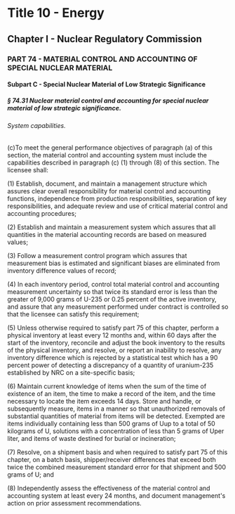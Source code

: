 
# Title 10 - Energy
## Chapter I - Nuclear Regulatory Commission
### PART 74 - MATERIAL CONTROL AND ACCOUNTING OF SPECIAL NUCLEAR MATERIAL
#### Subpart C - Special Nuclear Material of Low Strategic Significance
##### § 74.31 Nuclear material control and accounting for special nuclear material of low strategic significance.
###### System capabilities.

(c)To meet the general performance objectives of paragraph (a) of this section, the material control and accounting system must include the capabilities described in paragraph (c) (1) through (8) of this section. The licensee shall:

(1) Establish, document, and maintain a management structure which assures clear overall responsibility for material control and accounting functions, independence from production responsibilities, separation of key responsibilities, and adequate review and use of critical material control and accounting procedures;

(2) Establish and maintain a measurement system which assures that all quantities in the material accounting records are based on measured values;

(3) Follow a measurement control program which assures that measurement bias is estimated and significant biases are eliminated from inventory difference values of record;

(4) In each inventory period, control total material control and accounting measurement uncertainty so that twice its standard error is less than the greater of 9,000 grams of U-235 or 0.25 percent of the active inventory, and assure that any measurement performed under contract is controlled so that the licensee can satisfy this requirement;

(5) Unless otherwise required to satisfy part 75 of this chapter, perform a physical inventory at least every 12 months and, within 60 days after the start of the inventory, reconcile and adjust the book inventory to the results of the physical inventory, and resolve, or report an inability to resolve, any inventory difference which is rejected by a statistical test which has a 90 percent power of detecting a discrepancy of a quantity of uranium-235 established by NRC on a site-specific basis;

(6) Maintain current knowledge of items when the sum of the time of existence of an item, the time to make a record of the item, and the time necessary to locate the item exceeds 14 days. Store and handle, or subsequently measure, items in a manner so that unauthorized removals of substantial quantities of material from items will be detected. Exempted are items individually containing less than 500 grams of Uup to a total of 50 kilograms of U, solutions with a concentration of less than 5 grams of Uper liter, and items of waste destined for burial or incineration;

(7) Resolve, on a shipment basis and when required to satisfy part 75 of this chapter, on a batch basis, shipper/receiver differences that exceed both twice the combined measurement standard error for that shipment and 500 grams of U; and

(8) Independently assess the effectiveness of the material control and accounting system at least every 24 months, and document management's action on prior assessment recommendations.
